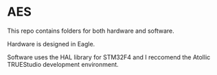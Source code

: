 # AES

This repo contains folders for both hardware and software. 

Hardware is designed in Eagle.

Software uses the HAL library for STM32F4 and I reccomend the Atollic TRUEStudio development environment. 
